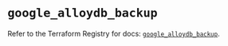 # `google_alloydb_backup`

Refer to the Terraform Registry for docs: [`google_alloydb_backup`](https://registry.terraform.io/providers/hashicorp/google/6.13.0/docs/resources/alloydb_backup).
